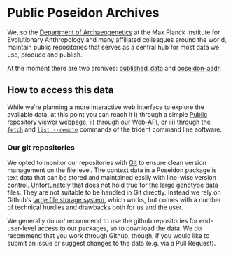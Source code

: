 # Public Poseidon Archives

We, so the [Department of Archaeogenetics](https://www.eva.mpg.de/archaeogenetics/index.html) at the Max Planck Institute for Evolutionary Anthropology and many affiliated colleagues around the world, maintain public repositories that serves as a central hub for most data we use, produce and publish.

At the moment there are two archives: [published_data](https://github.com/poseidon-framework/published_data) and [poseidon-aadr](https://github.com/poseidon-framework/poseidon-aadr).

## How to access this data

While we're planning a more interactive web interface to explore the available data, at this point you can reach it i) through a simple [Public repository viewer](https://poseidon-framework.github.io/published_data/) webpage, ii) through our [Web-API](web_api), or iii) through the [`fetch`](trident#fetch-command) and [`list --remote`](trident#list-command) commands of the trident command line software.

### Our git repositories

We opted to monitor our repositories with [Git](https://git-scm.com) to ensure clean version management on the file level. The context data in a Poseidon package is text data that can be stored and maintained easily with line-wise version control. Unfortunately that does not hold true for the large genotype data files. They are not suitable to be handled in Git directly. Instead we rely on Github's [large file storage system](https://docs.github.com/en/repositories/working-with-files/managing-large-files/about-large-files-on-github), which works, but comes with a number of technical hurdles and drawbacks both for us and the user.

We generally do _not_ recommend to use the github repositories for end-user-level access to our packages, so to download the data. We do recommend that you work through Github, though, if you would like to submit an issue or suggest changes to the data (e.g. via a Pull Request).
